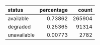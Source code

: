 | status      |   percentage |   count |
|:------------|-------------:|--------:|
| available   |      0.73862 |  265904 |
| degraded    |      0.25365 |   91314 |
| unavailable |      0.00773 |    2782 |